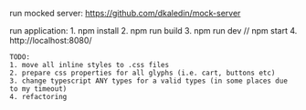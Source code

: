 run mocked server: https://github.com/dkaledin/mock-server

run application: 
    1. npm install
    2. npm run build
    3. npm run dev // npm start
    4. http://localhost:8080/

    TODO: 
    1. move all inline styles to .css files
    2. prepare css properties for all glyphs (i.e. cart, buttons etc)
    3. change typescript ANY types for a valid types (in some places due to my timeout)
    4. refactoring